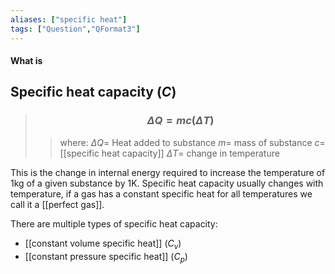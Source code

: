 ```yaml
---
aliases: ["specific heat"]
tags: ["Question","QFormat3"]
---
```


#### What is
## Specific heat capacity ($C$)

> ### $$ \Delta Q = mc(\Delta T) $$ 
>> where:
>> $\Delta Q=$ Heat added to substance
>> $m=$ mass of substance
>> $c=$ [[specific heat capacity]]
>> $\Delta T=$ change in temperature

This is the change in internal energy required to increase the temperature of 1kg of a given substance by 1K. 
Specific heat capacity usually changes with temperature, if a gas has a constant specific heat for all temperatures we call it a [[perfect gas]].

There are multiple types of specific heat capacity:
- [[constant volume specific heat]] ($C_v$)
- [[constant pressure specific heat]] ($C_p$)